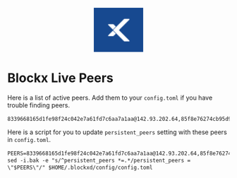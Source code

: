 <p align="center">
  <img height="100" height="auto" src="https://raw.githubusercontent.com/Nodeist/Kurulumlar/main/logos/blockx.png">
</p>


# Blockx Live Peers
Here is a list of active peers. Add them to your `config.toml` if you have trouble finding peers.
```
8339668165d1fe98f24c042e7a61fd7c6aa7a1aa@142.93.202.64,85f8e76274cb95d9dde3487d5b8547be27f58192@167.99.12.133,d7206cb001a85c9c7437f1f9c798ac6aef474cea@159.223.101.23,6b0f6f7871beb1b16e3d306362bf17932c7268e8@192.241.149.124,3a36a796162153a6ef2a9f0fd56198b6c4870157@159.89.52.0,f997153b25637ed58924994d7a168cb38a3f7602@4.193.55.49,6bc5cf39d3f471c852720710d062beadd3395769@148.113.139.9,ce99a0050f5f92303eb2b384c62123b0cc1fff84@85.239.241.145,aefb7fa893e8218937b2094ffe4df18b76d19680@91.229.23.155,8807db839efe14a9cd1b5b76ee5beac4f14bd622@104.248.249.90,93208b250758151f8fe3408c09592bc0317297a0@85.239.238.220,23b12388a6922cb3bb7b72b8b7cc7429b7444f80@142.93.3.163
```

Here is a script for you to update `persistent_peers` setting with these peers in `config.toml`.

```
PEERS=8339668165d1fe98f24c042e7a61fd7c6aa7a1aa@142.93.202.64,85f8e76274cb95d9dde3487d5b8547be27f58192@167.99.12.133,d7206cb001a85c9c7437f1f9c798ac6aef474cea@159.223.101.23,6b0f6f7871beb1b16e3d306362bf17932c7268e8@192.241.149.124,3a36a796162153a6ef2a9f0fd56198b6c4870157@159.89.52.0,f997153b25637ed58924994d7a168cb38a3f7602@4.193.55.49,6bc5cf39d3f471c852720710d062beadd3395769@148.113.139.9,ce99a0050f5f92303eb2b384c62123b0cc1fff84@85.239.241.145,aefb7fa893e8218937b2094ffe4df18b76d19680@91.229.23.155,8807db839efe14a9cd1b5b76ee5beac4f14bd622@104.248.249.90,93208b250758151f8fe3408c09592bc0317297a0@85.239.238.220,23b12388a6922cb3bb7b72b8b7cc7429b7444f80@142.93.3.163
sed -i.bak -e "s/^persistent_peers *=.*/persistent_peers = \"$PEERS\"/" $HOME/.blockxd/config/config.toml
```
